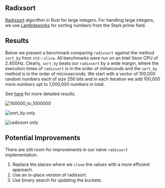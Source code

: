 ## Radixsort
[Radixsort](https://en.wikipedia.org/wiki/Radix_sort) algorithm in Rust for large integers. For handling large integers, we use [Lambdaworks](https://github.com/lambdaclass/lambdaworks) for sorting numbers from the Stark prime field.

## Results

Below we present a benchmark comparing `radixsort` against the method `sort_by` from `std::slice`. All benchmarks were run on an Intel Xeon CPU  of 2.40GHz. Clearly, `sort_by` beats our `radixsort` by a wide margin, where the execution times of `radixsort` is in the order of miliseconds and the `sort_by` method is in the order of microseconds. We start with a vector of 100,000 random numbers each of size 256 bits and in each iteration we add 100,000 more numbers upt to 1,000,000 numbers in total.

See [here](https://mdvillagra.github.io/radixsort/) for more detailed results.

![100000_to_1000000](https://mdvillagra.github.io/radixsort/criterion/Radixsort-vs-sortby-100-to-1000/report/lines.svg)

![sort_by only](https://mdvillagra.github.io/radixsort/criterion/Radixsort-vs-sortby-100-to-1000/sort_by/report/lines.svg)

![radixsort only](https://mdvillagra.github.io/radixsort/criterion/Radixsort-vs-sortby-100-to-1000/radixsort/report/lines.svg)

## Potential Improvements

There are still room for improvements in our naive `radixsort` implementation.

1. Replace the places where we `clone` the values with a more efficient approach.
2. Use an in-place version of radixsort.
3. Use binary search for updating the buckets.